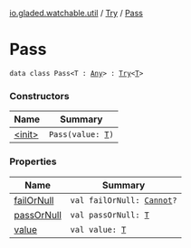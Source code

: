 [io.gladed.watchable.util](../../index.md) / [Try](../index.md) / [Pass](./index.md)

# Pass

`data class Pass<T : `[`Any`](https://kotlinlang.org/api/latest/jvm/stdlib/kotlin/-any/index.html)`> : `[`Try`](../index.md)`<`[`T`](index.md#T)`>`

### Constructors

| Name | Summary |
|---|---|
| [&lt;init&gt;](-init-.md) | `Pass(value: `[`T`](index.md#T)`)` |

### Properties

| Name | Summary |
|---|---|
| [failOrNull](fail-or-null.md) | `val failOrNull: `[`Cannot`](../../-cannot/index.md)`?` |
| [passOrNull](pass-or-null.md) | `val passOrNull: `[`T`](index.md#T) |
| [value](value.md) | `val value: `[`T`](index.md#T) |
